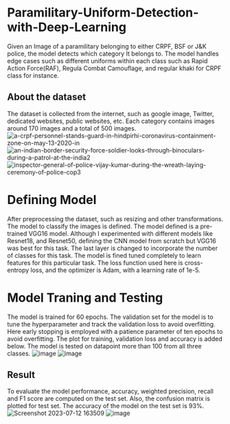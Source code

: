# Paramilitary-Uniform-Detection-with-Deep-Learning
Given an Image of a paramilitary belonging to either CRPF, BSF or J&amp;K police, the model detects which category It belongs to.
The model handles edge cases such as different uniforms within each class such as Rapid Action Force(RAF), Regula Combat Camouflage, and regular khaki for CRPF class for instance.

## About the dataset
The dataset is collected from the internet, such as google image, Twitter, dedicated websites, public websites, etc. Each category contains images around 170 images and a total of 500 images. 
![a-crpf-personnel-stands-guard-in-hindpirhi-coronavirus-containment-zone-on-may-13-2020-in](https://github.com/tjorgais/Paramilitary-Uniform-Detection-with-Deep-Learning/assets/42938890/281cf9b1-ae36-4863-9a20-e15358920ffb)
![an-indian-border-security-force-soldier-looks-through-binoculars-during-a-patrol-at-the-india2](https://github.com/tjorgais/Paramilitary-Uniform-Detection-with-Deep-Learning/assets/42938890/36c4b604-4db8-42db-8fb5-d07b65069383)
![inspector-general-of-police-vijay-kumar-during-the-wreath-laying-ceremony-of-police-cop3](https://github.com/tjorgais/Paramilitary-Uniform-Detection-with-Deep-Learning/assets/42938890/02457ed7-89d3-47cf-80a0-ea97128a2190)


# Defining Model
After preprocessing the dataset, such as resizing and other transformations. The model to classify the images is defined.
The model defined is a pre-trained VGG16 model. Although I experimented with different models like Resnet18, and Resnet50, defining the CNN model from scratch but VGG16 was best for this task. The last layer is changed to incorporate the number of classes for this task. The model is fined tuned completely to learn features for this particular task. The loss function used here is cross-entropy loss, and the optimizer is Adam, with a learning rate of 1e-5.

# Model Traning and Testing
The model is trained for 60 epochs. The validation set for the model is to tune the hyperparameter and track the validation loss to avoid overfitting. Here early stopping is employed with a patience parameter of ten epochs to avoid overfitting. The plot for training, validation loss and accuracy is added below. The model is tested on datapoint more than 100 from all three classes. 
![image](https://github.com/tjorgais/Paramilitary-Uniform-Detection-with-Deep-Learning/assets/42938890/3e3f1f7b-6194-4cc7-b23c-b077ff3c3bcf)
![image](https://github.com/tjorgais/Paramilitary-Uniform-Detection-with-Deep-Learning/assets/42938890/c27ed63f-dc67-4aa0-97d0-16019a2913cb)


## Result
To evaluate the model performance, accuracy, weighted precision, recall and F1 score are computed on the test set. Also, the confusion matrix is plotted for test set. The accuracy of the model on the test set is 93%.
![Screenshot 2023-07-12 163509](https://github.com/tjorgais/Paramilitary-Uniform-Detection-with-Deep-Learning/assets/42938890/fcb90457-749e-4a8e-9013-11ff793e8fa6)
![image](https://github.com/tjorgais/Paramilitary-Uniform-Detection-with-Deep-Learning/assets/42938890/8ecae6a4-d5d1-43a9-8e39-2360cde017ae)



